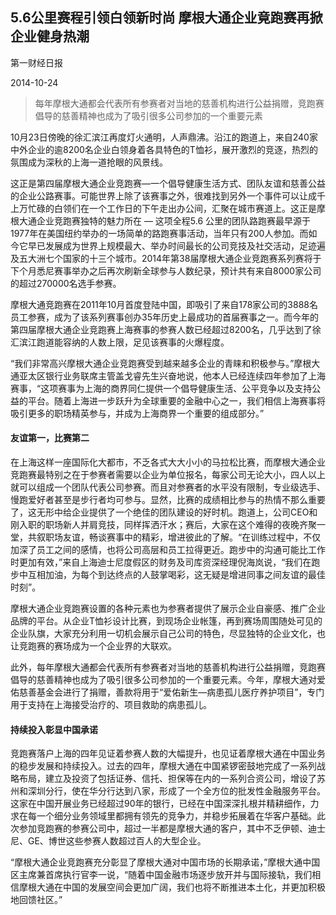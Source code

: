 ## 5.6公里赛程引领白领新时尚 摩根大通企业竟跑赛再掀企业健身热潮

第一财经日报

2014-10-24

> 每年摩根大通都会代表所有参赛者对当地的慈善机构进行公益捐赠，竞跑赛倡导的慈善精神也成为了吸引很多公司参加的一个重要元素


10月23日傍晚的徐汇滨江再度灯火通明，人声鼎沸。沿江的跑道上，来自240家中外企业的逾8200名企业白领身着各具特色的T恤衫，展开激烈的竞逐，热烈的氛围成为深秋的上海一道抢眼的风景线。

这正是第四届摩根大通企业竞跑赛—一个倡导健康生活方式、团队友谊和慈善公益的企业公路赛事。可能世界上除了该赛事之外，很难找到另外一个事件可以让成千上万忙碌的白领们在一个工作日的下午走出办公间，汇聚在城市赛道上。这正是摩根大通企业竞跑赛独特的魅力所在 — 这项全程5.6 公里的团队路跑赛最早源于1977年在美国纽约举办的一场简单的路跑赛事活动，当年只有200人参加。而如今它早已发展成为世界上规模最大、举办时间最长的公司竞技及社交活动，足迹遍及五大洲七个国家的十三个城市。2014年第38届摩根大通企业竞跑赛系列赛将于下个月悉尼赛事举办之后再次刷新全球参与人数纪录，预计共有来自8000家公司的超过270000名选手参赛。

摩根大通竞跑赛在2011年10月首度登陆中国，即吸引了来自178家公司的3888名员工参赛，成为了该系列赛事创办35年历史上最成功的首届赛事之一。而今年的第四届摩根大通企业竞跑赛上海赛事的参赛人数已经超过8200名，几乎达到了徐汇滨江跑道能容纳的人数上限，足见该赛事的火爆程度。

“我们非常高兴摩根大通企业竞跑赛受到越来越多企业的青睐和积极参与。”摩根大通亚太区银行业务联席主管盖戈睿先生兴奋地说，他本人已经连续四年参加了上海赛事，“这项赛事为上海的商界同仁提供一个倡导健康生活、公平竞争以及支持公益的平台。随着上海进一步跃升为全球重要的金融中心之一，我们相信上海赛事将吸引更多的职场精英参与，并成为上海商界一个重要的组成部分。”

#### 友谊第一，比赛第二

在上海这样一座国际化大都市，不乏各式大大小小的马拉松比赛，而摩根大通企业竞跑赛最特别之在于参赛者需要以企业为单位报名，每家公司无论大小，四人以上就可以组成一个团队代表公司参赛。而且对参赛者的水平没有限制，专业级选手、慢跑爱好者甚至是步行者均可参与。显然，比赛的成绩相比参与的热情不那么重要了，这无形中给企业提供了一个绝佳的团队建设的好时机。跑道上，公司CEO和刚入职的职场新人并肩竞技，同样挥洒汗水；赛后，大家在这个难得的夜晚齐聚一堂，共叙职场友谊，畅谈赛事中的精彩，增进彼此的了解。“在训练过程中，不仅加深了员工之间的感情，也将公司高层和员工拉得更近。跑步中的沟通可能比工作时更加有效，”来自上海迪士尼度假区的财务及司库资深经理倪海岚说，“我们在跑步中互相加油，为每个到达终点的人鼓掌喝彩，这无疑是增进同事之间友谊的最佳时刻”。

摩根大通企业竞跑赛设置的各种元素也为参赛者提供了展示企业自豪感、推广企业品牌的平台。从企业T恤衫设计比赛，到现场企业帐篷，再到赛场周围随处可见的企业队旗，大家充分利用一切机会展示自己公司的特色，尽显独特的企业文化，也让竞跑赛的赛场成为一个企业界的大联欢。

此外，每年摩根大通都会代表所有参赛者对当地的慈善机构进行公益捐赠，竞跑赛倡导的慈善精神也成为了吸引很多公司参加的一个重要元素。今年，摩根大通对爱佑慈善基金会进行了捐赠，善款将用于“爱佑新生—病患孤儿医疗养护项目”，专门用于支持在上海接受治疗的、项目救助的病患孤儿。

#### 持续投入彰显中国承诺

竞跑赛落户上海的四年见证着参赛人数的大幅提升，也见证着摩根大通在中国业务的稳步发展和持续投入。过去的四年，摩根大通在中国紧锣密鼓地完成了一系列战略布局，建立及投资了包括证券、信托、担保等在内的一系列合资公司，增设了苏州和深圳分行，使在华分行达到八家，形成了一个全方位的批发性金融服务平台。这家在中国开展业务已经超过90年的银行，已经在中国深深扎根并精耕细作，力求在每一个细分业务领域里都拥有领先的竞争力，并稳步拓展着在华客户基础。此次参加竞跑赛的参赛公司中，超过一半都是摩根大通的客户，其中不乏伊顿、迪士尼、GE、博世这些参赛人数超过百人的大型企业。

“摩根大通企业竞跑赛充分彰显了摩根大通对中国市场的长期承诺，”摩根大通中国区主席兼首席执行官李一说，“随着中国金融市场逐步放开并与国际接轨，我们相信摩根大通在中国的发展空间会更加广阔，我们也将不断推进本土化，并更加积极地回馈社区。”

